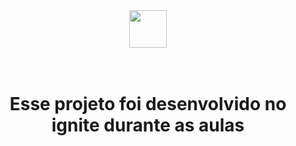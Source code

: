 <div align="center">
  <img height="60" src="https://i.imgur.com/tzTJbF4.png"  />
</div>

###

<h1 align="center"><br>Esse projeto foi desenvolvido no ignite durante as aulas</h1>